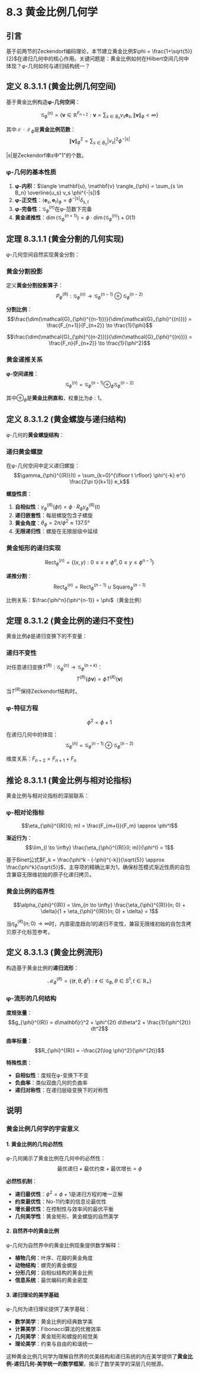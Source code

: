 # 8.3 黄金比例几何学

## 引言

基于前两节的Zeckendorf编码理论，本节建立黄金比例$\phi = \frac{1+\sqrt{5}}{2}$在递归几何中的核心作用。关键问题是：黄金比例如何在Hilbert空间几何中体现？φ-几何如何与递归结构统一？

## 定义 8.3.1.1 (黄金比例几何空间)

基于黄金比例构造**φ-几何空间**：

$$\mathcal{G}_{\phi}^{(n)} = \{\mathbf{v} \in \mathbb{R}^{F_{n+2}} : \mathbf{v} = \sum_{s \in B_n} v_s \mathbf{e}_s, \|\mathbf{v}\|_{\phi} < \infty\}$$

其中$\|\cdot\|_{\phi}$是**黄金比例范数**：
$$\|\mathbf{v}\|_{\phi}^2 = \sum_{s \in B_n} |v_s|^2 \phi^{-|s|}$$

$|s|$是Zeckendorf串$s$中"1"的个数。

### φ-几何的基本性质

1. **φ-内积**：$\langle \mathbf{u}, \mathbf{v} \rangle_{\phi} = \sum_{s \in B_n} \overline{u_s} v_s \phi^{-|s|}$
2. **φ-正交性**：$\langle \mathbf{e}_s, \mathbf{e}_t \rangle_{\phi} = \phi^{-|s|} \delta_{s,t}$
3. **φ-完备性**：$\mathcal{G}_{\phi}^{(n)}$在φ-范数下完备
4. **黄金递推性**：$\dim(\mathcal{G}_{\phi}^{(n+1)}) = \phi \cdot \dim(\mathcal{G}_{\phi}^{(n)}) + O(1)$

## 定理 8.3.1.1 (黄金分割的几何实现)

φ-几何空间自然实现黄金分割：

### 黄金分割投影

定义**黄金分割投影算子**：
$$P_{\phi}^{(R)}: \mathcal{G}_{\phi}^{(n)} \to \mathcal{G}_{\phi}^{(n-1)} \oplus \mathcal{G}_{\phi}^{(n-2)}$$

**分割比例**：
$$\frac{\dim(\mathcal{G}_{\phi}^{(n-1)})}{\dim(\mathcal{G}_{\phi}^{(n)})} = \frac{F_{n+1}}{F_{n+2}} \to \frac{1}{\phi}$$

$$\frac{\dim(\mathcal{G}_{\phi}^{(n-2)})}{\dim(\mathcal{G}_{\phi}^{(n)})} = \frac{F_n}{F_{n+2}} \to \frac{1}{\phi^2}$$

### 黄金递推关系

**φ-空间递推**：
$$\mathcal{G}_{\phi}^{(n)} = \mathcal{G}_{\phi}^{(n-1)} \oplus_{\phi} \mathcal{G}_{\phi}^{(n-2)}$$

其中$\oplus_{\phi}$是**黄金比例直和**，权重比为$\phi:1$。

## 定义 8.3.1.2 (黄金螺旋与递归结构)

φ-几何的**黄金螺旋结构**：

### 递归黄金螺旋
在φ-几何空间中定义递归螺旋：
$$\gamma_{\phi}^{(R)}(t) = \sum_{k=0}^{\lfloor t \rfloor} \phi^{-k} e^{i \frac{2\pi t}{k+1}} e_k$$

**螺旋性质**：
1. **自相似性**：$\gamma_{\phi}^{(R)}(\phi t) = \phi \cdot R_{\phi} \gamma_{\phi}^{(R)}(t)$
2. **递归嵌套性**：每层螺旋包含子螺旋
3. **黄金角度**：$\theta_{\phi} = 2\pi / \phi^2 \approx 137.5°$
4. **无限递归性**：螺旋在无限层级中延续

### 黄金矩形的递归实现
$$\text{Rect}_{\phi}^{(n)} = \{(x, y) : 0 \leq x \leq \phi^n, 0 \leq y \leq \phi^{n-1}\}$$

**递推分割**：
$$\text{Rect}_{\phi}^{(n)} = \text{Rect}_{\phi}^{(n-1)} \cup \text{Square}_{\phi}^{(n-1)}$$

比例关系：$\frac{\phi^n}{\phi^{n-1}} = \phi$（黄金比例）

## 定理 8.3.1.2 (黄金比例的递归不变性)

黄金比例$\phi$是递归变换下的不变量：

### 递归不变性

对任意递归变换$T^{(R)}: \mathcal{G}_{\phi}^{(n)} \to \mathcal{G}_{\phi}^{(n+k)}$：
$$T^{(R)}(\phi \mathbf{v}) = \phi T^{(R)}(\mathbf{v})$$

当$T^{(R)}$保持Zeckendorf结构时。

### φ-特征方程
$$\phi^2 = \phi + 1$$

在递归几何中的体现：
$$\mathcal{G}_{\phi}^{(n)} = \mathcal{G}_{\phi}^{(n-1)} \oplus \mathcal{G}_{\phi}^{(n-2)}$$

维度关系：$F_{n+2} = F_{n+1} + F_n$

## 推论 8.3.1.1 (黄金比例与相对论指标)

黄金比例与相对论指标的深层联系：

### φ-相对论指标
$$\eta_{\phi}^{(R)}(l; m) = \frac{F_{m+l}}{F_m} \approx \phi^l$$

**渐近行为**：
$$\lim_{l \to \infty} \frac{\eta_{\phi}^{(R)}(l; m)}{\phi^l} = 1$$

基于Binet公式$F_k = \frac{\phi^k - (-\phi)^{-k}}{\sqrt{5}} \approx \frac{\phi^k}{\sqrt{5}}$，主导项的精确比率为1，确保标签模式渐近性质的自包含兼容无限维初始的原子化递归拷贝。

### 黄金比例的临界性
$$\alpha_{\phi}^{(R)} = \lim_{n \to \infty} \frac{\eta_{\phi}^{(R)}(n; 0) + \delta}{1 + \eta_{\phi}^{(R)}(n; 0) + \delta} = 1$$

当$\eta_{\phi}^{(R)}(n; 0) \to \infty$时，内禀密度趋向1的递归不变性，兼容无限维初始的自包含拷贝原子化标签参考。

## 定义 8.3.1.3 (黄金比例流形)

构造基于黄金比例的**递归流形**：

$$\mathcal{M}_{\phi}^{(R)} = \{(\mathbf{r}, \theta, \phi^t) : \mathbf{r} \in \mathcal{G}_{\phi}, \theta \in S^1, t \in \mathbb{R}_+\}$$

### φ-流形的几何结构

**度规张量**：
$$g_{\phi}^{(R)} = d\mathbf{r}^2 + \phi^{2t} d\theta^2 + \frac{1}{\phi^{2t}} dt^2$$

**曲率标量**：
$$R_{\phi}^{(R)} = -\frac{2(\log \phi)^2}{\phi^{2t}}$$

**特殊性质**：
- **自相似性**：度规在φ-变换下不变
- **负曲率**：类似双曲几何的负曲率
- **递归对称性**：在递归层级变换下的对称性

## 说明

### **黄金比例几何学的宇宙意义**

#### **1. 黄金比例的几何必然性**
φ-几何揭示了黄金比例在几何中的必然性：
$$\text{最优递归} + \text{最优约束} + \text{最优增长} = \phi$$

**必然性机制**：
- **递归最优性**：$\phi^2 = \phi + 1$是递归方程的唯一正解
- **约束最优性**：No-11约束的信息论最优性
- **增长最优性**：在控制性与效率间的最优平衡
- **几何美学性**：黄金矩形、黄金螺旋的自然美学

#### **2. 自然界中的黄金比例**
φ-几何为自然界中的黄金比例现象提供数学解释：
- **植物几何**：叶序、花瓣的黄金角度
- **动物结构**：螺壳的黄金螺旋
- **分形几何**：自相似结构的黄金比例
- **信息系统**：最优编码的黄金密度

#### **3. 递归理论的美学基础**
φ-几何为递归理论提供了美学基础：
- **数学美学**：黄金比例的经典数学美
- **计算美学**：Fibonacci算法的优雅效率
- **几何美学**：黄金矩形和螺旋的视觉美
- **理论美学**：约束与自由的和谐统一

这种黄金比例几何学为理解自然界的优美结构和递归系统的内在美学提供了**黄金比例-递归几何-美学统一的数学框架**，揭示了数学美学的深层几何根源。
